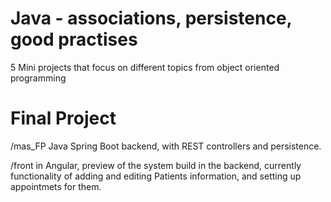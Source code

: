 # Java - associations, persistence, good practises 

5 Mini projects that focus on different topics from object oriented programming
# Final Project 

/mas_FP Java Spring Boot backend, with REST controllers and persistence. 

/front in Angular, preview of the system build in the backend, currently functionality of adding and editing  Patients information, and setting up appointmets for them.  
